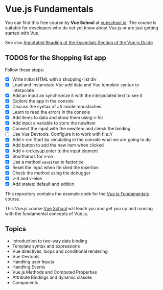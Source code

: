# Vue.js Fundamentals

You can find this free course by **Vue School** at [vueschool.io](https://vueschool.io/courses/vuejs-fundamentals). 
The course is suitable for developers who do not yet know about Vue.js or are just getting started with Vue.

See also [Annotated Reading of the Essentials Section of the Vue.js Guide](https://crguezl.github.io/learning-vue-geting-started-guide)

## TODOS for the Shopping list app

Follow these steps:

- [x] Write initial HTML with a shopping-list div
- [x] Load and Instanciate Vue add data and Vue template syntax to interpolate
- [x] Add an input an synchronize it with the interpolated text to see it
- [x] Explore the app in the console
- [x] Discuss the syntax of JS inside moustaches
- [x] Learn to read the errors in the console
- [x] Add items to data and show them using v-for
- [x] Add input a variable to store the newItem
- [x] Connect the input with the newItem and check the binding
- [ ] Use Vue Devtools. Configure it to work with file://
- [x] Add v-on: Start by simulating in the console what we are going to do
- [x] Add button to add the new item when clicked
- [x] Add v-on:keyup.enter to the input element
- [x] Shorthands for v-on 
- [x] Use a method `saveItem` to factorice
- [x] Reset the input when finished the insertion
- [x] Check the method using the debugger
- [x] v-if and v-else
- [x] Add states: default and edition 

This repository contains the example code for the [Vue.js Fundamentals](https://vueschool.io/courses/vuejs-fundamentals) course.

This Vue.js course [Vue School](https://vueschool.io/courses/vuejs-fundamentals) will teach you and get you up and running with the fundamental concepts of Vue.js. 

## Topics

- Introduction to two-way data binding
- Template syntax and expressions
- Vue directives, loops and conditional rendering
- Vue Devtools
- Handling user Inputs
- Handling Events
- Vue.js Methods and Computed Properties
- Attribute Bindings and dynamic classes
- Components



